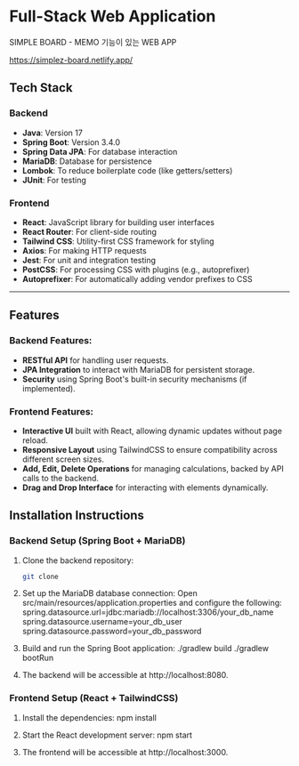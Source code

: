 # Full-Stack Web Application

SIMPLE BOARD - MEMO 기능이 있는 WEB APP

https://simplez-board.netlify.app/

## Tech Stack

### Backend
- **Java**: Version 17
- **Spring Boot**: Version 3.4.0
- **Spring Data JPA**: For database interaction
- **MariaDB**: Database for persistence
- **Lombok**: To reduce boilerplate code (like getters/setters)
- **JUnit**: For testing

### Frontend
- **React**: JavaScript library for building user interfaces
- **React Router**: For client-side routing
- **Tailwind CSS**: Utility-first CSS framework for styling
- **Axios**: For making HTTP requests
- **Jest**: For unit and integration testing
- **PostCSS**: For processing CSS with plugins (e.g., autoprefixer)
- **Autoprefixer**: For automatically adding vendor prefixes to CSS

---

## Features

### Backend Features:
- **RESTful API** for handling user requests.
- **JPA Integration** to interact with MariaDB for persistent storage.
- **Security** using Spring Boot's built-in security mechanisms (if implemented).

### Frontend Features:
- **Interactive UI** built with React, allowing dynamic updates without page reload.
- **Responsive Layout** using TailwindCSS to ensure compatibility across different screen sizes.
- **Add, Edit, Delete Operations** for managing calculations, backed by API calls to the backend.
- **Drag and Drop Interface** for interacting with elements dynamically.


## Installation Instructions

### Backend Setup (Spring Boot + MariaDB)

1. Clone the backend repository:
   ```bash
   git clone

2. Set up the MariaDB database connection:
  Open src/main/resources/application.properties and configure the following:
  spring.datasource.url=jdbc:mariadb://localhost:3306/your_db_name
  spring.datasource.username=your_db_user
  spring.datasource.password=your_db_password

3. Build and run the Spring Boot application:
  ./gradlew build
  ./gradlew bootRun

4. The backend will be accessible at http://localhost:8080.

### Frontend Setup (React + TailwindCSS)
1. Install the dependencies:
   npm install

2. Start the React development server:
   npm start
   
3. The frontend will be accessible at http://localhost:3000.
